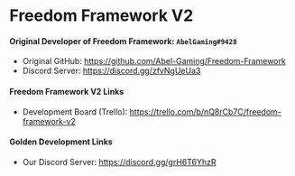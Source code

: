 # Freedom Framework V2
#### Original Developer of Freedom Framework: `AbelGaming#9428`
- Original GitHub: https://github.com/Abel-Gaming/Freedom-Framework
- Discord Server: https://discord.gg/zfvNgUeUa3


#### Freedom Framework V2 Links
- Development Board (Trello): https://trello.com/b/nQ8rCb7C/freedom-framework-v2


#### Golden Development Links
- Our Discord Server: https://discord.gg/grH6T6YhzR
